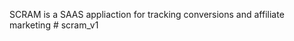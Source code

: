 SCRAM is a SAAS appliaction for tracking conversions and affiliate marketing
#   s c r a m _ v 1  
 